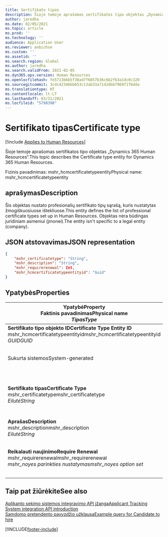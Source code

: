 ```yaml
---
title: Sertifikato tipas
description: Šioje temoje aprašomas sertifikatos tipo objektas „Dynamics 365 Human Resources“.
author: jaredha
ms.date: 02/05/2021
ms.topic: article
ms.prod: ''
ms.technology: ''
audience: Application User
ms.reviewer: anbichse
ms.custom: ''
ms.assetid: ''
ms.search.region: Global
ms.author: jaredha
ms.search.validFrom: 2021-02-05
ms.dyn365.ops.version: Human Resources
ms.openlocfilehash: fe5713b6b5f38ad7f6857b36c6b2f63a1dc0c320
ms.sourcegitcommit: 3cdc42346bb653c13ab33a7142dbb7969f1f6dda
ms.translationtype: HT
ms.contentlocale: lt-LT
ms.lasthandoff: 03/31/2021
ms.locfileid: "5798398"
---
```

# <a name="certificate-type"></a><span data-ttu-id="5ad4b-103">Sertifikato tipas</span><span class="sxs-lookup"><span data-stu-id="5ad4b-103">Certificate type</span></span>

[!include [Applies to Human Resources](../includes/applies-to-hr.md)]

<span data-ttu-id="5ad4b-104">Šioje temoje aprašomas sertifikatos tipo objektas „Dynamics 365 Human Resources“.</span><span class="sxs-lookup"><span data-stu-id="5ad4b-104">This topic describes the Certificate type entity for Dynamics 365 Human Resources.</span></span>

<span data-ttu-id="5ad4b-105">Fizinis pavadinimas: mshr_hcmcertificatetypeentity</span><span class="sxs-lookup"><span data-stu-id="5ad4b-105">Physical name: mshr_hcmcertificatetypeentity</span></span>

## <a name="description"></a><span data-ttu-id="5ad4b-106">aprašymas</span><span class="sxs-lookup"><span data-stu-id="5ad4b-106">Description</span></span>

<span data-ttu-id="5ad4b-107">Šis objektas nustato profesionalių sertifikato tipų sąrašą, kuris nustatytas žmogiškuosiuose ištekliuose.</span><span class="sxs-lookup"><span data-stu-id="5ad4b-107">This entity defines the list of professional certificate types set up in Human Resources.</span></span> <span data-ttu-id="5ad4b-108">Objektas nėra būdingas juridiniam asmeniui (įmonei).</span><span class="sxs-lookup"><span data-stu-id="5ad4b-108">The entity isn't specific to a legal entity (company).</span></span>

## <a name="json-representation"></a><span data-ttu-id="5ad4b-109">JSON atstovavimas</span><span class="sxs-lookup"><span data-stu-id="5ad4b-109">JSON representation</span></span>

```json
{
    "mshr_certificatetype": "String",
    "mshr_description": "String",
    "mshr_requirerenewal": Int,
    "mshr_hcmcertificatetypeentityid": "Guid"
}
```

## <a name="properties"></a><span data-ttu-id="5ad4b-110">Ypatybės</span><span class="sxs-lookup"><span data-stu-id="5ad4b-110">Properties</span></span>

| <span data-ttu-id="5ad4b-111">Ypatybė</span><span class="sxs-lookup"><span data-stu-id="5ad4b-111">Property</span></span><br><span data-ttu-id="5ad4b-112">**Faktinis pavadinimas**</span><span class="sxs-lookup"><span data-stu-id="5ad4b-112">**Physical name**</span></span><br><span data-ttu-id="5ad4b-113">**_Tipas_**</span><span class="sxs-lookup"><span data-stu-id="5ad4b-113">**_Type_**</span></span> | <span data-ttu-id="5ad4b-114">Naudoti</span><span class="sxs-lookup"><span data-stu-id="5ad4b-114">Use</span></span> | <span data-ttu-id="5ad4b-115">aprašymas</span><span class="sxs-lookup"><span data-stu-id="5ad4b-115">Description</span></span> |
| --- | --- | --- |
| <span data-ttu-id="5ad4b-116">**Sertifikato tipo objekto ID**</span><span class="sxs-lookup"><span data-stu-id="5ad4b-116">**Certificate Type Entity ID**</span></span><br><span data-ttu-id="5ad4b-117">mshr_hcmcertificatetypeentityid</span><span class="sxs-lookup"><span data-stu-id="5ad4b-117">mshr_hcmcertificatetypeentityid</span></span><br><span data-ttu-id="5ad4b-118">*GUID*</span><span class="sxs-lookup"><span data-stu-id="5ad4b-118">*GUID*</span></span> | <span data-ttu-id="5ad4b-119">Tik skaitomas</span><span class="sxs-lookup"><span data-stu-id="5ad4b-119">Read-only</span></span><br><span data-ttu-id="5ad4b-120">Būtina</span><span class="sxs-lookup"><span data-stu-id="5ad4b-120">Required</span></span> 
<span data-ttu-id="5ad4b-121">Sukurta sistemos</span><span class="sxs-lookup"><span data-stu-id="5ad4b-121">System-generated</span></span> | <span data-ttu-id="5ad4b-122">Unikalus pirminis identifikatorius sertifikato tipui.</span><span class="sxs-lookup"><span data-stu-id="5ad4b-122">Unique primary identifier for the certificate type.</span></span> |
| <span data-ttu-id="5ad4b-123">**Sertifikato tipas**</span><span class="sxs-lookup"><span data-stu-id="5ad4b-123">**Certificate Type**</span></span><br><span data-ttu-id="5ad4b-124">mshr_certificatetype</span><span class="sxs-lookup"><span data-stu-id="5ad4b-124">mshr_certificatetype</span></span><br><span data-ttu-id="5ad4b-125">*Eilutė*</span><span class="sxs-lookup"><span data-stu-id="5ad4b-125">*String*</span></span> | <span data-ttu-id="5ad4b-126">Skaitymas/rašymas</span><span class="sxs-lookup"><span data-stu-id="5ad4b-126">Read/write</span></span><br><span data-ttu-id="5ad4b-127">Būtina</span><span class="sxs-lookup"><span data-stu-id="5ad4b-127">Required</span></span> | <span data-ttu-id="5ad4b-128">Unikalus vartotojo perskaitomas identifikatorius sertifikato tipui.</span><span class="sxs-lookup"><span data-stu-id="5ad4b-128">Unique user-readable identifier for the certificate type.</span></span> |
| <span data-ttu-id="5ad4b-129">**Aprašas**</span><span class="sxs-lookup"><span data-stu-id="5ad4b-129">**Description**</span></span><br><span data-ttu-id="5ad4b-130">mshr_description</span><span class="sxs-lookup"><span data-stu-id="5ad4b-130">mshr_description</span></span><br><span data-ttu-id="5ad4b-131">*Eilutė*</span><span class="sxs-lookup"><span data-stu-id="5ad4b-131">*String*</span></span> | <span data-ttu-id="5ad4b-132">Skaitymas/rašymas</span><span class="sxs-lookup"><span data-stu-id="5ad4b-132">Read/write</span></span><br><span data-ttu-id="5ad4b-133">Būtina</span><span class="sxs-lookup"><span data-stu-id="5ad4b-133">Required</span></span> | <span data-ttu-id="5ad4b-134">Sertifikato tipo aprašas.</span><span class="sxs-lookup"><span data-stu-id="5ad4b-134">Description of the certificate type.</span></span> |
| <span data-ttu-id="5ad4b-135">**Reikalauti naujinimo**</span><span class="sxs-lookup"><span data-stu-id="5ad4b-135">**Require Renewal**</span></span><br><span data-ttu-id="5ad4b-136">mshr_requirerenewal</span><span class="sxs-lookup"><span data-stu-id="5ad4b-136">mshr_requirerenewal</span></span><br><span data-ttu-id="5ad4b-137">*mshr_noyes parinkties nustatymas*</span><span class="sxs-lookup"><span data-stu-id="5ad4b-137">*mshr_noyes option set*</span></span> | <span data-ttu-id="5ad4b-138">Skaitymas/rašymas</span><span class="sxs-lookup"><span data-stu-id="5ad4b-138">Read/write</span></span><br><span data-ttu-id="5ad4b-139">Pasirinktinai</span><span class="sxs-lookup"><span data-stu-id="5ad4b-139">Optional</span></span> | <span data-ttu-id="5ad4b-140">Nurodo, ar naujinimo reikia sertifikatui.</span><span class="sxs-lookup"><span data-stu-id="5ad4b-140">Indicates whether renewal is required for the certificate.</span></span> |

## <a name="see-also"></a><span data-ttu-id="5ad4b-141">Taip pat žiūrėkite</span><span class="sxs-lookup"><span data-stu-id="5ad4b-141">See also</span></span>

[<span data-ttu-id="5ad4b-142">Aplikanto sekimo sistemos integravimo API įžanga</span><span class="sxs-lookup"><span data-stu-id="5ad4b-142">Applicant Tracking System integration API introduction</span></span>](hr-admin-integration-ats-api-introduction.md)<br>
[<span data-ttu-id="5ad4b-143">Samdomo pretendento pavyzdžio užklausa</span><span class="sxs-lookup"><span data-stu-id="5ad4b-143">Example query for Candidate to hire</span></span>](hr-admin-integration-ats-api-candidate-to-hire-example-query.md)



[!INCLUDE[footer-include](../includes/footer-banner.md)]